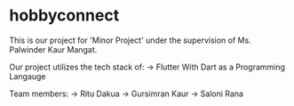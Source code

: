 # hobbyconnect

This is our project for 'Minor Project' under the supervision of Ms. Palwinder Kaur Mangat.

Our project utilizes the tech stack of:
-> Flutter With Dart as a Programming Langauge

Team members:
-> Ritu Dakua
-> Gursimran Kaur
-> Saloni Rana